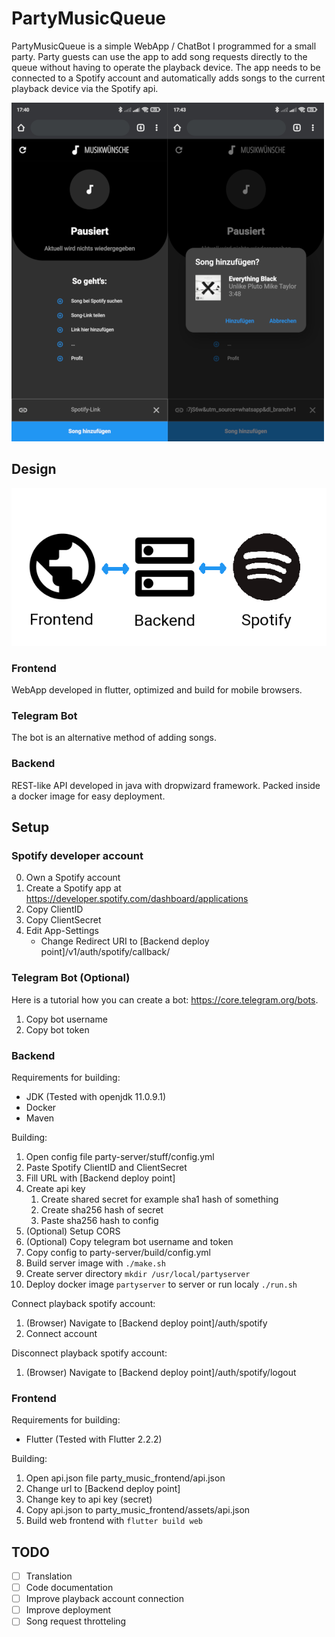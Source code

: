 # PartyMusicQueue
PartyMusicQueue is a simple WebApp / ChatBot I programmed for a small party. Party guests can use the app to add song requests directly to the queue without having to operate the playback device. The app needs to be connected to a Spotify account and automatically adds songs to the current playback device via the Spotify api.

![Screenshots](artwork/screenshots.png)

## Design

![Diagram](artwork/diagram.png)

### Frontend
WebApp developed in flutter, optimized and build for mobile browsers.

### Telegram Bot
The bot is an alternative method of adding songs.

### Backend
REST-like API developed in java with dropwizard framework. Packed inside a docker image for easy deployment.

## Setup
### Spotify developer account
0. Own a Spotify account
1. Create a Spotify app at https://developer.spotify.com/dashboard/applications
2. Copy ClientID
3. Copy ClientSecret
4. Edit App-Settings
    - Change Redirect URI to [Backend deploy point]/v1/auth/spotify/callback/

### Telegram Bot (Optional)
Here is a tutorial how you can create a bot: https://core.telegram.org/bots.
1. Copy bot username
2. Copy bot token

### Backend
Requirements for building:
- JDK (Tested with openjdk 11.0.9.1)
- Docker
- Maven

Building:
1. Open config file party-server/stuff/config.yml
2. Paste Spotify ClientID and ClientSecret
3. Fill URL with [Backend deploy point]
4. Create api key
    1. Create shared secret for example sha1 hash of something
    2. Create sha256 hash of secret
    3. Paste sha256 hash to config
5. (Optional) Setup CORS 
6. (Optional) Copy telegram bot username and token
7. Copy config to party-server/build/config.yml
8. Build server image with ``./make.sh``
9. Create server directory  ``mkdir /usr/local/partyserver``
10. Deploy docker image ``partyserver`` to server or run localy ``./run.sh``

Connect playback spotify account:
1. (Browser) Navigate to [Backend deploy point]/auth/spotify
2. Connect account

Disconnect playback spotify account:
1. (Browser) Navigate to [Backend deploy point]/auth/spotify/logout

### Frontend
Requirements for building:
- Flutter (Tested with Flutter 2.2.2)

Building:
1. Open api.json file party_music_frontend/api.json
2. Change url to [Backend deploy point]
3. Change key to api key (secret)
4. Copy api.json to party_music_frontend/assets/api.json
5. Build web frontend with ``flutter build web``

## TODO
- [ ] Translation
- [ ] Code documentation
- [ ] Improve playback account connection
- [ ] Improve deployment
- [ ] Song request throtteling